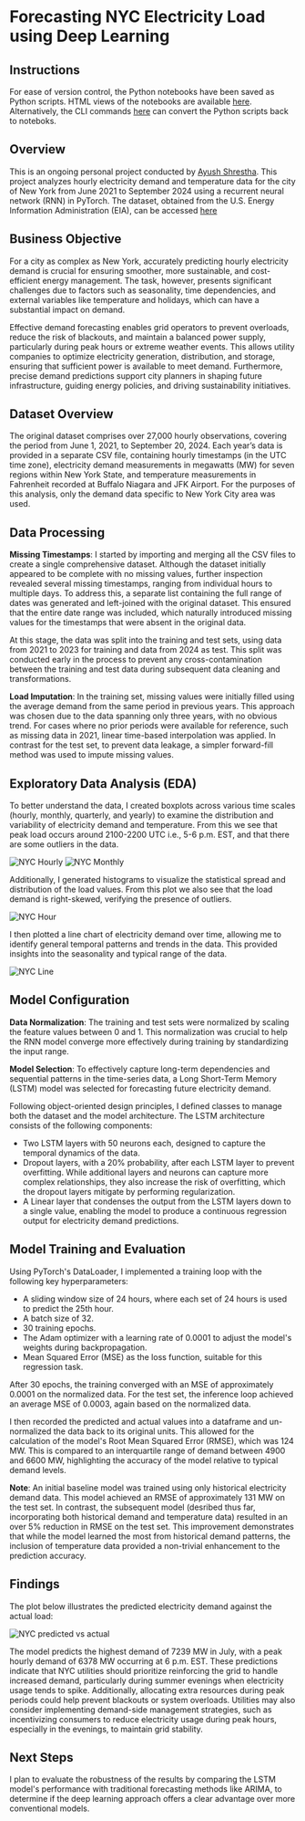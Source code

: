 # Forecasting NYC Electricity Load using Deep Learning

## Instructions

For ease of version control, the Python notebooks have been saved as Python scripts. HTML views of the notebooks are available [here](html/html_preview.md). Alternatively, the CLI commands [here](cli-reference.md) can convert the Python scripts back to noteboks.

## Overview

This is an ongoing personal project conducted by [Ayush Shrestha](https://www.linkedin.com/in/ayush-yoshi-shrestha/). This project analyzes hourly electricity demand and temperature data for the city of New York from June 2021 to September 2024 using a recurrent neural network (RNN) in PyTorch. The dataset, obtained from the U.S. Energy Information Administration (EIA), can be accessed [here](https://www.eia.gov/electricity/wholesalemarkets/data.php?rto=nyiso)

## Business Objective

For a city as complex as New York, accurately predicting hourly electricity demand is crucial for ensuring smoother, more sustainable, and cost-efficient energy management. The task, however, presents significant challenges due to factors such as seasonality, time dependencies, and external variables like temperature and holidays, which can have a substantial impact on demand.

Effective demand forecasting enables grid operators to prevent overloads, reduce the risk of blackouts, and maintain a balanced power supply, particularly during peak hours or extreme weather events. This allows utility companies to optimize electricity generation, distribution, and storage, ensuring that sufficient power is available to meet demand. Furthermore, precise demand predictions support city planners in shaping future infrastructure, guiding energy policies, and driving sustainability initiatives.

## Dataset Overview

The original dataset comprises over 27,000 hourly observations, covering the period from June 1, 2021, to September 20, 2024. Each year’s data is provided in a separate CSV file, containing hourly timestamps (in the UTC time zone), electricity demand measurements in megawatts (MW) for seven regions within New York State, and temperature measurements in Fahrenheit recorded at Buffalo Niagara and JFK Airport. For the purposes of this analysis, only the demand data specific to New York City area was used.

## Data Processing

**Missing Timestamps**:
I started by importing and merging all the CSV files to create a single comprehensive dataset. Although the dataset initially appeared to be complete with no missing values, further inspection revealed several missing timestamps, ranging from individual hours to multiple days. To address this, a separate list containing the full range of dates was generated and left-joined with the original dataset. This ensured that the entire date range was included, which naturally introduced missing values for the timestamps that were absent in the original data. 

At this stage, the data was split into the training and test sets, using data from 2021 to 2023 for training and data from 2024 as test. This split was conducted early in the process to prevent any cross-contamination between the training and test data during subsequent data cleaning and transformations.


**Load Imputation**:
In the training set, missing values were initially filled using the average demand from the same period in previous years. This approach was chosen due to the data spanning only three years, with no obvious trend. For cases where no prior periods were available for reference, such as missing data in 2021, linear time-based interpolation was applied. In contrast for the test set, to prevent data leakage, a simpler forward-fill method was used to impute missing values. 

## Exploratory Data Analysis (EDA)

To better understand the data, I created boxplots across various time scales (hourly, monthly, quarterly, and yearly) to examine the distribution and variability of electricity demand and temperature. From this we see that peak load occurs around 2100-2200 UTC i.e., 5-6 p.m. EST, and that there are some outliers in the data.

![NYC Hourly](artifacts/nyc-box-hour.png)
![NYC Monthly](artifacts/nyc-box-month.png)

Additionally, I generated histograms to visualize the statistical spread and distribution of the load values. From this plot we also see that the load demand is right-skewed, verifying the presence of outliers.

![NYC Hour](artifacts/nyc-hist-load-hourly.png)

I then plotted a line chart of electricity demand over time, allowing me to identify general temporal patterns and trends in the data. This provided insights into the seasonality and typical range of the data.

![NYC Line](artifacts/nyc-training-load.png)

## Model Configuration

**Data Normalization**:
The training and test sets were normalized by scaling the feature values between 0 and 1. This normalization was crucial to help the RNN model converge more effectively during training by standardizing the input range.

**Model Selection**:
To effectively capture long-term dependencies and sequential patterns in the time-series data, a Long Short-Term Memory (LSTM) model was selected for forecasting future electricity demand.

Following object-oriented design principles, I defined classes to manage both the dataset and the model architecture. The LSTM architecture consists of the following components:

- Two LSTM layers with 50 neurons each, designed to capture the temporal dynamics of the data.
- Dropout layers, with a 20% probability, after each LSTM layer to prevent overfitting. While additional layers and neurons can capture more complex relationships, they also increase the risk of overfitting, which the dropout layers mitigate by performing regularization.
- A Linear layer that condenses the output from the LSTM layers down to a single value, enabling the model to produce a continuous regression output for electricity demand predictions.

## Model Training and Evaluation

Using PyTorch's DataLoader, I implemented a training loop with the following key hyperparameters:

- A sliding window size of 24 hours, where each set of 24 hours is used to predict the 25th hour.
- A batch size of 32.
- 30 training epochs.
- The Adam optimizer with a learning rate of 0.0001 to adjust the model's weights during backpropagation.
- Mean Squared Error (MSE) as the loss function, suitable for this regression task.

After 30 epochs, the training converged with an MSE of approximately 0.0001 on the normalized data. For the test set, the inference loop achieved an average MSE of 0.0003, again based on the normalized data.

I then recorded the predicted and actual values into a dataframe and un-normalized the data back to its original units. This allowed for the calculation of the model's Root Mean Squared Error (RMSE), which was 124 MW. This is compared to an interquartile range of demand between 4900 and 6600 MW, highlighting the accuracy of the model relative to typical demand levels.

**Note**:
An initial baseline model was trained using only historical electricity demand data. This model achieved an RMSE of approximately 131 MW on the test set. In contrast, the subsequent model (desribed thus far, incorporating both historical demand and temperature data) resulted in an over 5% reduction in RMSE on the test set. This improvement demonstrates that while the model learned the most from historical demand patterns, the inclusion of temperature data provided a non-trivial enhancement to the prediction accuracy.

## Findings

The plot below illustrates the predicted electricity demand against the actual load:

![NYC predicted vs actual](artifacts/nyc-predicted-actual-line.png)

The model predicts the highest demand of 7239 MW in July, with a peak hourly demand of 6378 MW occurring at 6 p.m. EST. These predictions indicate that NYC utilities should prioritize reinforcing the grid to handle increased demand, particularly during summer evenings when electricity usage tends to spike. Additionally, allocating extra resources during peak periods could help prevent blackouts or system overloads. Utilities may also consider implementing demand-side management strategies, such as incentivizing consumers to reduce electricity usage during peak hours, especially in the evenings, to maintain grid stability.

## Next Steps

I plan to evaluate the robustness of the results by comparing the LSTM model's performance with traditional forecasting methods like ARIMA, to determine if the deep learning approach offers a clear advantage over more conventional models.
